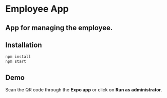 # Employee App

## App for managing the employee.

## Installation

```bash
npm install
npm start
```
## Demo
Scan the QR code through the **Expo app** or click on **Run as administrator**.
